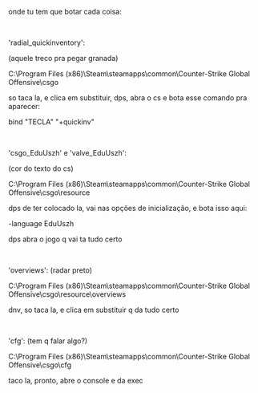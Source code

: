 onde tu tem que botar cada coisa:

⠀⠀

'radial_quickinventory':

(aquele treco pra pegar granada)

C:\Program Files (x86)\Steam\steamapps\common\Counter-Strike Global Offensive\csgo

so taca la, e clica em substituir, dps, abra o cs e bota esse comando pra aparecer:

bind "TECLA" "+quickinv"

⠀

'csgo_EduUszh' e 'valve_EduUszh':

(cor do texto do cs)

C:\Program Files (x86)\Steam\steamapps\common\Counter-Strike Global Offensive\csgo\resource

dps de ter colocado la, vai nas opções de inicialização, e bota isso aqui:

-language EduUszh

dps abra o jogo q vai ta tudo certo

⠀

'overviews':
(radar preto)

C:\Program Files (x86)\Steam\steamapps\common\Counter-Strike Global Offensive\csgo\resource\overviews

dnv, so taca la, e clica em substituir q da tudo certo


⠀

'cfg':
(tem q falar algo?)

C:\Program Files (x86)\Steam\steamapps\common\Counter-Strike Global Offensive\csgo\cfg

taco la, pronto, abre o console e da exec
